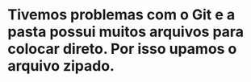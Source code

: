 # Tivemos problemas com o Git e a pasta possui muitos arquivos para colocar direto. Por isso upamos o arquivo zipado.
